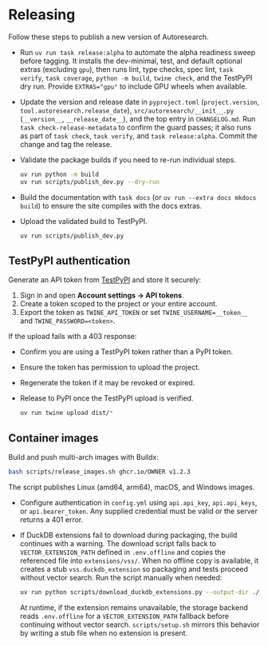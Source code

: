 # Releasing

Follow these steps to publish a new version of Autoresearch.

- Run `uv run task release:alpha` to automate the alpha readiness sweep before
  tagging. It installs the dev-minimal, test, and default optional extras
  (excluding `gpu`), then runs lint, type checks, spec lint, `task verify`,
  `task coverage`, `python -m build`, `twine check`, and the TestPyPI dry run.
  Provide `EXTRAS="gpu"` to include GPU wheels when available.
- Update the version and release date in `pyproject.toml`
  (`project.version`, `tool.autoresearch.release_date`),
  `src/autoresearch/__init__.py` (`__version__`, `__release_date__`), and the
  top entry in `CHANGELOG.md`. Run `task check-release-metadata` to confirm the
  guard passes; it also runs as part of `task check`, `task verify`, and
  `task release:alpha`. Commit the change and tag the release.
- Validate the package builds if you need to re-run individual steps.

  ```bash
  uv run python -m build
  uv run scripts/publish_dev.py --dry-run
  ```

- Build the documentation with `task docs` (or `uv run --extra docs mkdocs
  build`) to ensure the site compiles with the docs extras.

- Upload the validated build to TestPyPI.

  ```bash
  uv run scripts/publish_dev.py
  ```

## TestPyPI authentication

Generate an API token from [TestPyPI](https://test.pypi.org/manage/account/)
and store it securely:

1. Sign in and open **Account settings → API tokens**.
2. Create a token scoped to the project or your entire account.
3. Export the token as ``TWINE_API_TOKEN`` or set
   ``TWINE_USERNAME=__token__`` and ``TWINE_PASSWORD=<token>``.

If the upload fails with a 403 response:

- Confirm you are using a TestPyPI token rather than a PyPI token.
- Ensure the token has permission to upload the project.
- Regenerate the token if it may be revoked or expired.

- Release to PyPI once the TestPyPI upload is verified.

  ```bash
  uv run twine upload dist/*
  ```

## Container images

Build and push multi-arch images with Buildx:

```bash
bash scripts/release_images.sh ghcr.io/OWNER v1.2.3
```

The script publishes Linux (amd64, arm64), macOS, and Windows images.

- Configure authentication in `config.yml` using `api.api_key`,
  `api.api_keys`, or `api.bearer_token`. Any supplied credential must be valid
  or the server returns a 401 error.

- If DuckDB extensions fail to download during packaging, the build
  continues with a warning. The download script falls back to
  `VECTOR_EXTENSION_PATH` defined in `.env.offline` and copies the
  referenced file into `extensions/vss/`. When no offline copy is
  available, it creates a stub `vss.duckdb_extension` so packaging and
  tests proceed without vector search. Run the script manually when
  needed:

  ```bash
  uv run python scripts/download_duckdb_extensions.py --output-dir ./extensions
  ```

  At runtime, if the extension remains unavailable, the storage backend
  reads `.env.offline` for a `VECTOR_EXTENSION_PATH` fallback before
  continuing without vector search. `scripts/setup.sh` mirrors this
  behavior by writing a stub file when no extension is present.

